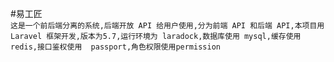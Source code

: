 #易工匠<br>
`这是一个前后端分离的系统,后端开放 API 给用户使用,分为前端 API 和后端 API,本项目用Laravel 框架开发,版本为5.7,运行环境为 laradock,数据库使用 mysql,缓存使用 redis,接口鉴权使用 
passport,角色权限使用permission` 
